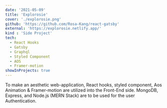 ```yaml
---
date: '2021-05-09'
title: 'Explorosie'
cover: './explorosie.png'
github: 'https://github.com/Rosa-Kang/react-gatsby'
external: 'https://explorosie.netlify.app/'
kind : 'Side Project'
tech:
  - React Hooks
  - Gatsby
  - Graphql
  - Styled Component
  - AOS
  - Framer-motion
showInProjects: true
---
```

To make an aesthetic web-application, React hooks, styled component, Aos Animation & Framer-motion are utilized into the Front-End side. MongoDB, Express, and Node.js (MERN Stack) are to be used for the user Authentication.
